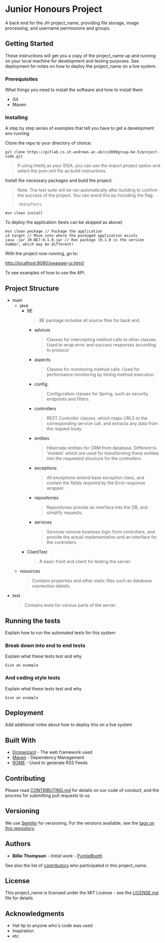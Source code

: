 # Junior Honours Project

A back end for the JH project_name, providing file storage, image processing, and username permissions and groups.
## Getting Started

These instructions will get you a copy of the project_name up and running on your local machine for development and testing purposes. See deployment for notes on how to deploy the project_name on a live system.

### Prerequisites

What things you need to install the software and how to install them

* Git
* Maven


### Installing

A step by step series of examples that tell you have to get a development env running

Clone the repo to your directory of choice:

```
git clone https://gitlab.cs.st-andrews.ac.uk/cs3099group-be-5/project-code.git
```

>If using Intellij as your IDEA, you can use the import project option 
>and select the pom.xml 
>file as build instructions.

Install the necessary packages and build the project:
> Note: The test suite will be ran automatically after building to 
> confirm the success of the project.
> You can avoid this by including the flag: 
>
>```-DskipTests```

```
mvn clean install
```

To deploy the application (tests can be skipped as above)
```
mvn clean package // Package the application
cd target // Move into where the packaged application exists 
java -jar JH-BE7-0.1.0.jar // Run package (0.1.0 is the version number, which may be different)
```

With the project now running, go to:

[http://localhost:8080/swagger-ui.html/](http://localhost:8080/swagger-ui.html/)

To see examples of how to use the API.

## Project Structure

* main
    * java
        * BE
            > BE package includes all source files for back end.
            * advices
                > Classes for intercepting method calls to other classes. Used to wrap error and success responses 
                according to protocol
            * aspects
                > Classes for monitoring method calls. Used for performance monitoring by timing method execution.
            * config
                > Configuration classes for Spring, such as security endpoints and filters.
            * controllers
                > REST Controller classes, which maps URLS to the corresponding service call, and extracts any data
                from the request body.
            * entities
                > Hibernate entities for ORM from database. Different to 'models' which are used for transforming 
                these entities into the requested structure for the controllers.
            * exceptions
                > All exceptions extend base exception class, and contain the fields required by the Error response wrapper. 
            * repositories
                > Repositories provide an interface into the DB, and simplify requests.
            * services
                > Services remove business logic from controllers, and provide the actual implementation and
                an interface for the controllers. 
        * ClientTest
            > A basic front end client for testing the server.     
    * resources
        > Contains properties and other static files such as database connection details.
* test
    > Contains tests for various parts of the server.

## Running the tests

Explain how to run the automated tests for this system

### Break down into end to end tests

Explain what these tests test and why

```
Give an example
```

### And coding style tests

Explain what these tests test and why

```
Give an example
```

## Deployment

Add additional notes about how to deploy this on a live system

## Built With

* [Dropwizard](http://www.dropwizard.io/1.0.2/docs/) - The web framework used
* [Maven](https://maven.apache.org/) - Dependency Management
* [ROME](https://rometools.github.io/rome/) - Used to generate RSS Feeds

## Contributing

Please read [CONTRIBUTING.md](https://gist.github.com/PurpleBooth/b24679402957c63ec426) for details on our code of conduct, and the process for submitting pull requests to us.

## Versioning

We use [SemVer](http://semver.org/) for versioning. For the versions available, see the [tags on this repository](https://github.com/your/project_name/tags). 

## Authors

* **Billie Thompson** - *Initial work* - [PurpleBooth](https://github.com/PurpleBooth)

See also the list of [contributors](https://github.com/your/project_name/contributors) who participated in this project_name.

## License

This project_name is licensed under the MIT License - see the [LICENSE.md](LICENSE.md) file for details

## Acknowledgments

* Hat tip to anyone who's code was used
* Inspiration
* etc
